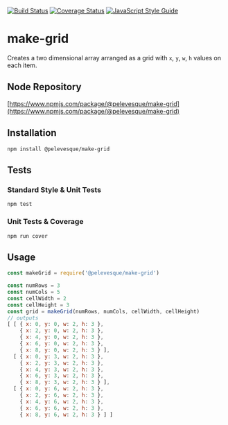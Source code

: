 [![Build Status](https://travis-ci.org/pelevesque/make-grid.svg?branch=master)](https://travis-ci.org/pelevesque/make-grid)
[![Coverage Status](https://coveralls.io/repos/github/pelevesque/make-grid/badge.svg?branch=master)](https://coveralls.io/github/pelevesque/make-grid?branch=master)
[![JavaScript Style Guide](https://img.shields.io/badge/code_style-standard-brightgreen.svg)](https://standardjs.com)

# make-grid

Creates a two dimensional array arranged as a grid with `x`, `y`, `w`, `h` values on each item.

## Node Repository

[https://www.npmjs.com/package/@pelevesque/make-grid](https://www.npmjs.com/package/@pelevesque/make-grid)

## Installation

`npm install @pelevesque/make-grid`

## Tests

### Standard Style & Unit Tests

`npm test`

### Unit Tests & Coverage

`npm run cover`

## Usage

```js
const makeGrid = require('@pelevesque/make-grid')
```

```js
const numRows = 3
const numCols = 5
const cellWidth = 2
const cellHeight = 3
const grid = makeGrid(numRows, numCols, cellWidth, cellHeight)
// outputs
[ [ { x: 0, y: 0, w: 2, h: 3 },
    { x: 2, y: 0, w: 2, h: 3 },
    { x: 4, y: 0, w: 2, h: 3 },
    { x: 6, y: 0, w: 2, h: 3 },
    { x: 8, y: 0, w: 2, h: 3 } ],
  [ { x: 0, y: 3, w: 2, h: 3 },
    { x: 2, y: 3, w: 2, h: 3 },
    { x: 4, y: 3, w: 2, h: 3 },
    { x: 6, y: 3, w: 2, h: 3 },
    { x: 8, y: 3, w: 2, h: 3 } ],
  [ { x: 0, y: 6, w: 2, h: 3 },
    { x: 2, y: 6, w: 2, h: 3 },
    { x: 4, y: 6, w: 2, h: 3 },
    { x: 6, y: 6, w: 2, h: 3 },
    { x: 8, y: 6, w: 2, h: 3 } ] ]
```

